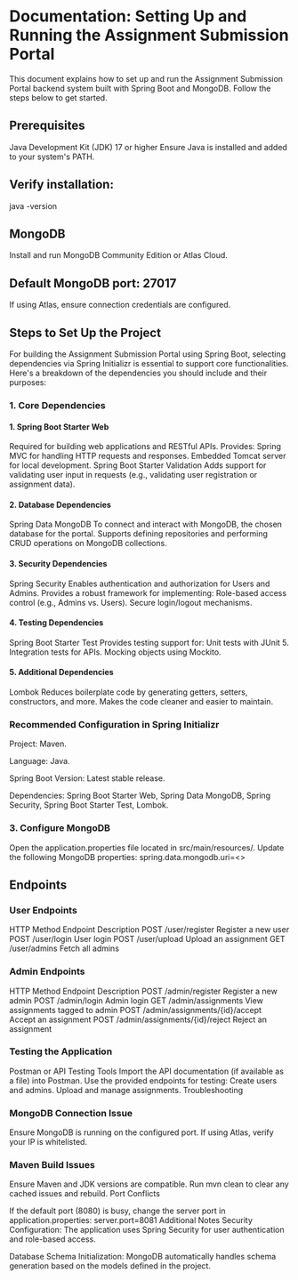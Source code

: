 # Documentation: Setting Up and Running the Assignment Submission Portal
This document explains how to set up and run the Assignment Submission Portal backend system built with Spring Boot and MongoDB. Follow the steps below to get started.

## Prerequisites
Java Development Kit (JDK) 17 or higher
Ensure Java is installed and added to your system's PATH.

## Verify installation:

java -version

## MongoDB
Install and run MongoDB Community Edition or Atlas Cloud.

## Default MongoDB port: 27017
If using Atlas, ensure connection credentials are configured.

##


## Steps to Set Up the Project

For building the Assignment Submission Portal using Spring Boot, selecting dependencies via Spring Initializr is essential to support core functionalities. Here's a breakdown of the dependencies you should include and their purposes:

### 1. Core Dependencies
#### 1. Spring Boot Starter Web
Required for building web applications and RESTful APIs.
Provides:
Spring MVC for handling HTTP requests and responses.
Embedded Tomcat server for local development.
Spring Boot Starter Validation
Adds support for validating user input in requests (e.g., validating user registration or assignment data).

#### 2. Database Dependencies
Spring Data MongoDB
To connect and interact with MongoDB, the chosen database for the portal.
Supports defining repositories and performing CRUD operations on MongoDB collections.

#### 3. Security Dependencies
Spring Security
Enables authentication and authorization for Users and Admins.
Provides a robust framework for implementing:
Role-based access control (e.g., Admins vs. Users).
Secure login/logout mechanisms.

#### 4. Testing Dependencies
Spring Boot Starter Test
Provides testing support for:
Unit tests with JUnit 5.
Integration tests for APIs.
Mocking objects using Mockito.
#### 5. Additional Dependencies
Lombok
Reduces boilerplate code by generating getters, setters, constructors, and more.
Makes the code cleaner and easier to maintain.

### Recommended Configuration in Spring Initializr
Project: Maven.

Language: Java.

Spring Boot Version: Latest stable release.

Dependencies:
Spring Boot Starter Web,
Spring Data MongoDB,
Spring Security,
Spring Boot Starter Test,
Lombok.

### 3. Configure MongoDB
Open the application.properties file located in src/main/resources/.
Update the following MongoDB properties:
spring.data.mongodb.uri=<>


## Endpoints
### User Endpoints
HTTP Method	Endpoint	Description
POST	/user/register	Register a new user
POST	/user/login	User login
POST	/user/upload	Upload an assignment
GET	/user/admins	Fetch all admins

### Admin Endpoints
HTTP Method	Endpoint	Description
POST	/admin/register	Register a new admin
POST	/admin/login	Admin login
GET	/admin/assignments	View assignments tagged to admin
POST	/admin/assignments/{id}/accept	Accept an assignment
POST	/admin/assignments/{id}/reject	Reject an assignment

### Testing the Application
Postman or API Testing Tools
Import the API documentation (if available as a file) into Postman.
Use the provided endpoints for testing:
Create users and admins.
Upload and manage assignments.
Troubleshooting

### MongoDB Connection Issue

Ensure MongoDB is running on the configured port.
If using Atlas, verify your IP is whitelisted.

### Maven Build Issues

Ensure Maven and JDK versions are compatible.
Run mvn clean to clear any cached issues and rebuild.
Port Conflicts

If the default port (8080) is busy, change the server port in application.properties:
server.port=8081
Additional Notes
Security Configuration:
The application uses Spring Security for user authentication and role-based access.

Database Schema Initialization:
MongoDB automatically handles schema generation based on the models defined in the project.

